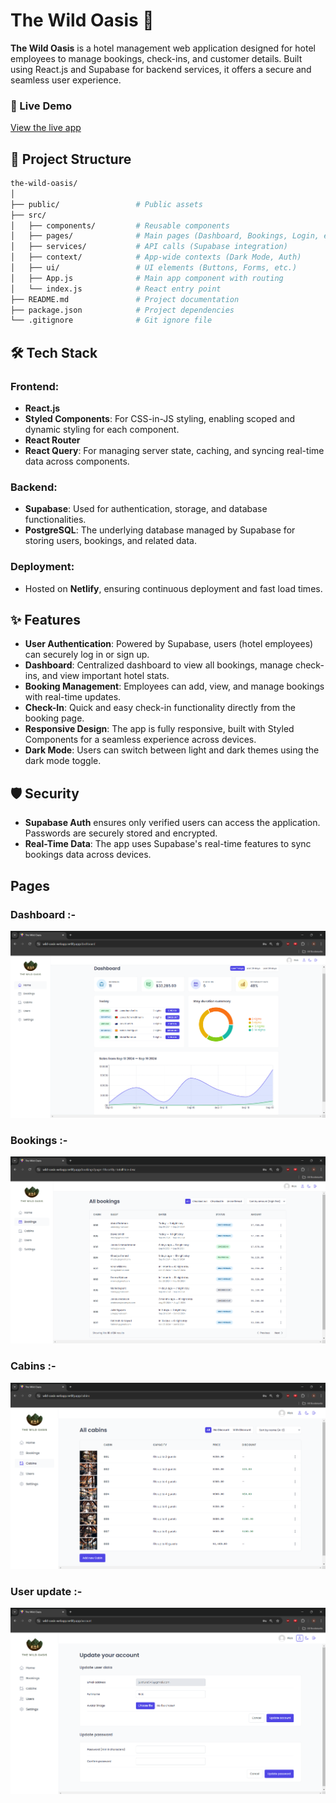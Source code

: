 # The Wild Oasis 🏨

**The Wild Oasis** is a hotel management web application designed for hotel employees to manage bookings, check-ins, and customer details. Built using React.js and Supabase for backend services, it offers a secure and seamless user experience.

### 🔗 Live Demo
[View the live app](https://wild-oasis-webapp.netlify.app)



## 📂 Project Structure
```bash
the-wild-oasis/
│
├── public/                 # Public assets
├── src/
│   ├── components/         # Reusable components
│   ├── pages/              # Main pages (Dashboard, Bookings, Login, etc.)
│   ├── services/           # API calls (Supabase integration)
│   ├── context/            # App-wide contexts (Dark Mode, Auth)
│   ├── ui/                 # UI elements (Buttons, Forms, etc.)
│   ├── App.js              # Main app component with routing
│   └── index.js            # React entry point
├── README.md               # Project documentation
├── package.json            # Project dependencies
└── .gitignore              # Git ignore file
```



## 🛠️ Tech Stack

### Frontend:
- **React.js**
- **Styled Components**: For CSS-in-JS styling, enabling scoped and dynamic styling for each component.
- **React Router**
- **React Query**: For managing server state, caching, and syncing real-time data across components.

### Backend:
- **Supabase**: Used for authentication, storage, and database functionalities.
- **PostgreSQL**: The underlying database managed by Supabase for storing users, bookings, and related data.

### Deployment:
- Hosted on **Netlify**, ensuring continuous deployment and fast load times.



## ✨ Features

- **User Authentication**: Powered by Supabase, users (hotel employees) can securely log in or sign up.
- **Dashboard**: Centralized dashboard to view all bookings, manage check-ins, and view important hotel stats.
- **Booking Management**: Employees can add, view, and manage bookings with real-time updates.
- **Check-In**: Quick and easy check-in functionality directly from the booking page.
- **Responsive Design**: The app is fully responsive, built with Styled Components for a seamless experience across devices.
- **Dark Mode**: Users can switch between light and dark themes using the dark mode toggle.



## 🛡️ Security

- **Supabase Auth** ensures only verified users can access the application. Passwords are securely stored and encrypted.
- **Real-Time Data**: The app uses Supabase's real-time features to sync bookings data across devices.



## Pages
### Dashboard :-
![dashboard](./Dashboard.png)
### Bookings :-
![Bookings](./Bookings.png)
### Cabins :-
![Cabins](Cabins.png)
### User update :-
![User update](Userupdate.png)

